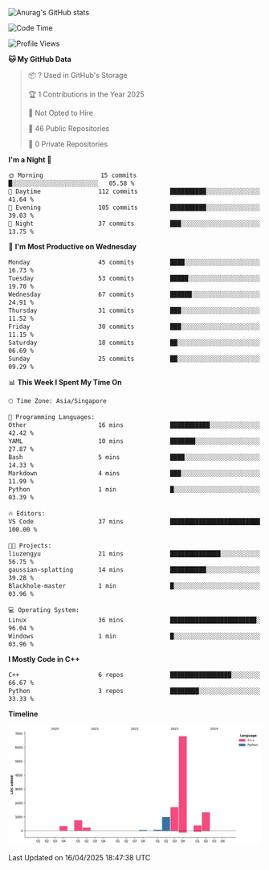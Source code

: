 ![Anurag's GitHub stats](https://github-readme-stats.vercel.app/api?username=OnePointFive99&show_icons=true&theme=transparent)

<!--START_SECTION:waka-->
![Code Time](http://img.shields.io/badge/Code%20Time-228%20hrs%2027%20mins-blue)

![Profile Views](http://img.shields.io/badge/Profile%20Views-0-blue)

**🐱 My GitHub Data** 

> 📦 ? Used in GitHub's Storage 
 > 
> 🏆 1 Contributions in the Year 2025
 > 
> 🚫 Not Opted to Hire
 > 
> 📜 46 Public Repositories 
 > 
> 🔑 0 Private Repositories 
 > 
**I'm a Night 🦉** 

```text
🌞 Morning                15 commits          █░░░░░░░░░░░░░░░░░░░░░░░░   05.58 % 
🌆 Daytime                112 commits         ██████████░░░░░░░░░░░░░░░   41.64 % 
🌃 Evening                105 commits         ██████████░░░░░░░░░░░░░░░   39.03 % 
🌙 Night                  37 commits          ███░░░░░░░░░░░░░░░░░░░░░░   13.75 % 
```
📅 **I'm Most Productive on Wednesday** 

```text
Monday                   45 commits          ████░░░░░░░░░░░░░░░░░░░░░   16.73 % 
Tuesday                  53 commits          █████░░░░░░░░░░░░░░░░░░░░   19.70 % 
Wednesday                67 commits          ██████░░░░░░░░░░░░░░░░░░░   24.91 % 
Thursday                 31 commits          ███░░░░░░░░░░░░░░░░░░░░░░   11.52 % 
Friday                   30 commits          ███░░░░░░░░░░░░░░░░░░░░░░   11.15 % 
Saturday                 18 commits          ██░░░░░░░░░░░░░░░░░░░░░░░   06.69 % 
Sunday                   25 commits          ██░░░░░░░░░░░░░░░░░░░░░░░   09.29 % 
```


📊 **This Week I Spent My Time On** 

```text
🕑︎ Time Zone: Asia/Singapore

💬 Programming Languages: 
Other                    16 mins             ███████████░░░░░░░░░░░░░░   42.42 % 
YAML                     10 mins             ███████░░░░░░░░░░░░░░░░░░   27.87 % 
Bash                     5 mins              ████░░░░░░░░░░░░░░░░░░░░░   14.33 % 
Markdown                 4 mins              ███░░░░░░░░░░░░░░░░░░░░░░   11.99 % 
Python                   1 min               █░░░░░░░░░░░░░░░░░░░░░░░░   03.39 % 

🔥 Editors: 
VS Code                  37 mins             █████████████████████████   100.00 % 

🐱‍💻 Projects: 
liuzengyu                21 mins             ██████████████░░░░░░░░░░░   56.75 % 
gaussian-splatting       14 mins             ██████████░░░░░░░░░░░░░░░   39.28 % 
Blackhole-master         1 min               █░░░░░░░░░░░░░░░░░░░░░░░░   03.96 % 

💻 Operating System: 
Linux                    36 mins             ████████████████████████░   96.04 % 
Windows                  1 min               █░░░░░░░░░░░░░░░░░░░░░░░░   03.96 % 
```

**I Mostly Code in C++** 

```text
C++                      6 repos             █████████████████░░░░░░░░   66.67 % 
Python                   3 repos             ████████░░░░░░░░░░░░░░░░░   33.33 % 
```



**Timeline**

![Lines of Code chart](https://raw.githubusercontent.com/OnePointFive99/OnePointFive99/main/assets/bar_graph.png)


 Last Updated on 16/04/2025 18:47:38 UTC
<!--END_SECTION:waka-->

  

